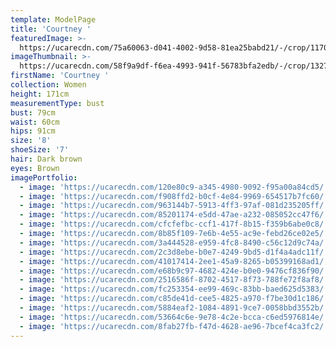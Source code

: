 ```yaml
---
template: ModelPage
title: 'Courtney '
featuredImage: >-
  https://ucarecdn.com/75a60063-d041-4002-9d58-81ea25babd21/-/crop/1170x896/0,0/-/preview/
imageThumbnail: >-
  https://ucarecdn.com/58f9a9df-f6ea-4993-941f-56783bfa2edb/-/crop/1327x1736/118,0/-/preview/
firstName: 'Courtney '
collection: Women
height: 171cm
measurementType: bust
bust: 79cm
waist: 60cm
hips: 91cm
size: '8'
shoeSize: '7'
hair: Dark brown
eyes: Brown
imagePortfolio:
  - image: 'https://ucarecdn.com/120e80c9-a345-4980-9092-f95a00a84cd5/'
  - image: 'https://ucarecdn.com/f908ffd2-b0cf-4e84-9969-654517b7fc60/'
  - image: 'https://ucarecdn.com/963144b7-5913-4ff3-97af-081d235205ff/'
  - image: 'https://ucarecdn.com/85201174-e5dd-47ae-a232-085052cc47f6/'
  - image: 'https://ucarecdn.com/cfcfefbc-ccf1-417f-8b15-f359b6abe0c8/'
  - image: 'https://ucarecdn.com/8b85f109-7e6b-4e55-ac9e-febd26ce02e5/'
  - image: 'https://ucarecdn.com/3a444528-e959-4fc8-8490-c56c12d9c74a/'
  - image: 'https://ucarecdn.com/2c3d8ebe-b0e7-4249-9bd5-d1f4a4adc11f/'
  - image: 'https://ucarecdn.com/41017414-2ee1-45a9-8265-b05399168ad1/'
  - image: 'https://ucarecdn.com/e68b9c97-4682-424e-b0e0-9476cf836f90/'
  - image: 'https://ucarecdn.com/2516586f-8702-4517-8f73-788fe72f8af8/'
  - image: 'https://ucarecdn.com/fc253354-ee99-469c-83bb-baed625d5383/'
  - image: 'https://ucarecdn.com/c85de41d-cee5-4825-a970-f7be30d1c186/'
  - image: 'https://ucarecdn.com/5884eaf2-1084-4891-9ce7-0058bbd3552b/'
  - image: 'https://ucarecdn.com/53664c6e-9e78-4c2e-bcca-c6ed5976814e/'
  - image: 'https://ucarecdn.com/8fab27fb-f47d-4628-ae96-7bcef4ca3fc2/'
---
```



